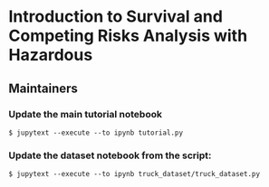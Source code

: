 # Introduction to Survival and Competing Risks Analysis with Hazardous

## Maintainers

### Update the main tutorial notebook

```shell
$ jupytext --execute --to ipynb tutorial.py
```

### Update the dataset notebook from the script:

```shell
$ jupytext --execute --to ipynb truck_dataset/truck_dataset.py
```
